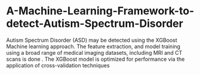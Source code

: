 # A-Machine-Learning-Framework-to-detect-Autism-Spectrum-Disorder
 Autism Spectrum Disorder (ASD) may be detected using the XGBoost Machine learning approach. The  feature extraction, and model training using a broad range of medical imaging datasets, including MRI and CT scans is done . The XGBoost model is optimized for performance via the application of cross-validation techniques
